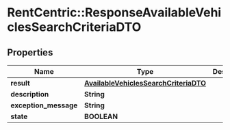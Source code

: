 # RentCentric::ResponseAvailableVehiclesSearchCriteriaDTO

## Properties
Name | Type | Description | Notes
------------ | ------------- | ------------- | -------------
**result** | [**AvailableVehiclesSearchCriteriaDTO**](AvailableVehiclesSearchCriteriaDTO.md) |  | [optional] 
**description** | **String** |  | [optional] 
**exception_message** | **String** |  | [optional] 
**state** | **BOOLEAN** |  | [optional] 


